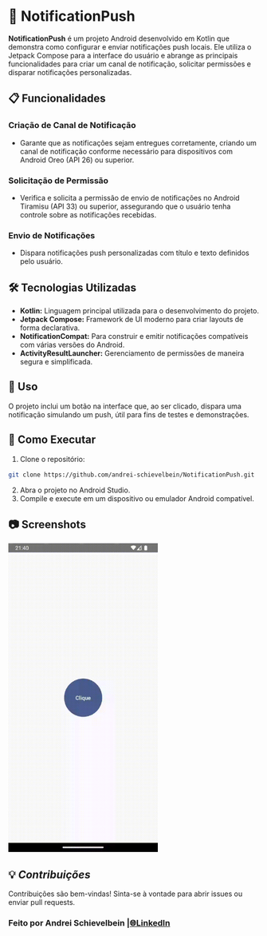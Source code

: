 # 🚀 NotificationPush

**NotificationPush** é um projeto Android desenvolvido em Kotlin que demonstra como configurar e enviar notificações push locais. Ele utiliza o Jetpack Compose para a interface do usuário e abrange as principais funcionalidades para criar um canal de notificação, solicitar permissões e disparar notificações personalizadas.

## 📋 Funcionalidades

### Criação de Canal de Notificação
- Garante que as notificações sejam entregues corretamente, criando um canal de notificação conforme necessário para dispositivos com Android Oreo (API 26) ou superior.

### Solicitação de Permissão
- Verifica e solicita a permissão de envio de notificações no Android Tiramisu (API 33) ou superior, assegurando que o usuário tenha controle sobre as notificações recebidas.

### Envio de Notificações
- Dispara notificações push personalizadas com título e texto definidos pelo usuário.

## 🛠 Tecnologias Utilizadas
- **Kotlin:** Linguagem principal utilizada para o desenvolvimento do projeto.
- **Jetpack Compose:** Framework de UI moderno para criar layouts de forma declarativa.
- **NotificationCompat:** Para construir e emitir notificações compatíveis com várias versões do Android.
- **ActivityResultLauncher:** Gerenciamento de permissões de maneira segura e simplificada.

## 📱 Uso
O projeto inclui um botão na interface que, ao ser clicado, dispara uma notificação simulando um push, útil para fins de testes e demonstrações.

## 📝 Como Executar

1. Clone o repositório:

```bash
git clone https://github.com/andrei-schievelbein/NotificationPush.git
```
2. Abra o projeto no Android Studio.
3. Compile e execute em um dispositivo ou emulador Android compatível.
## 📷 Screenshots
<img src="./docs/demo.gif" alt="Demonstração do Projeto" width="300"/>

## 💡 *Contribuições*
Contribuições são bem-vindas! Sinta-se à vontade para abrir issues ou enviar pull requests.

### Feito por Andrei Schievelbein |[🌐LinkedIn](https://www.linkedin.com/in/andrei-schievelbein/)
